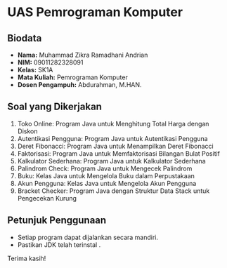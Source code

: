 # UAS Pemrograman Komputer

## Biodata

- **Nama:** Muhammad Zikra Ramadhani Andrian
- **NIM:** 09011282328091
- **Kelas:** SK1A
- **Mata Kuliah:** Pemrograman Komputer
- **Dosen Pengampuh:** Abdurahman, M.HAN.

## Soal yang Dikerjakan

1. Toko Online: Program Java untuk Menghitung Total Harga dengan Diskon
2. Autentikasi Pengguna: Program Java untuk Autentikasi Pengguna
3. Deret Fibonacci: Program Java untuk Menampilkan Deret Fibonacci
4. Faktorisasi: Program Java untuk Memfaktorisasi Bilangan Bulat Positif
5. Kalkulator Sederhana: Program Java untuk Kalkulator Sederhana
6. Palindrom Check: Program Java untuk Mengecek Palindrom
7. Buku: Kelas Java untuk Mengelola Buku dalam Perpustakaan
8. Akun Pengguna: Kelas Java untuk Mengelola Akun Pengguna
9. Bracket Checker: Program Java dengan Struktur Data Stack untuk Pengecekan Kurung

## Petunjuk Penggunaan

- Setiap program dapat dijalankan secara mandiri.
- Pastikan JDK telah terinstal .

Terima kasih!
